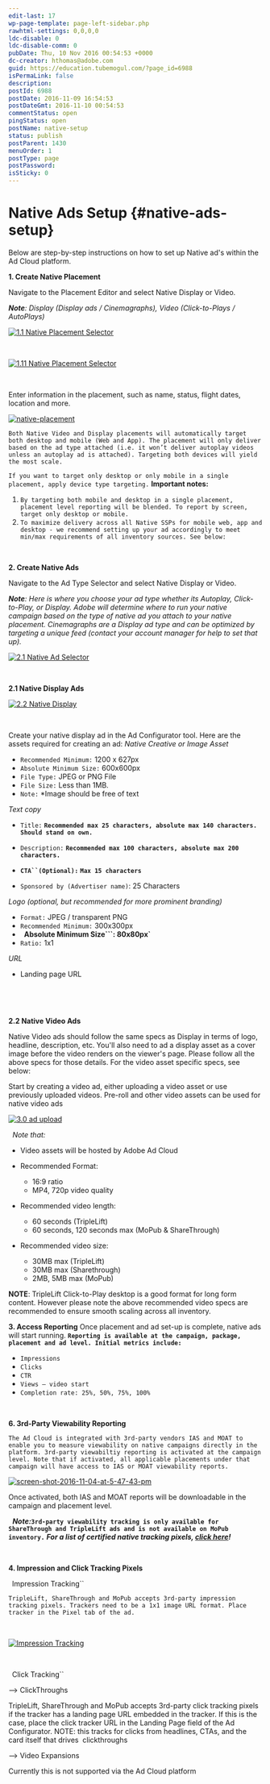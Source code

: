 ```yaml
---
edit-last: 17
wp-page-template: page-left-sidebar.php
rawhtml-settings: 0,0,0,0
ldc-disable: 0
ldc-disable-comm: 0
pubDate: Thu, 10 Nov 2016 00:54:53 +0000
dc-creator: hthomas@adobe.com
guid: https://education.tubemogul.com/?page_id=6988
isPermaLink: false
description: 
postId: 6988
postDate: 2016-11-09 16:54:53
postDateGmt: 2016-11-10 00:54:53
commentStatus: open
pingStatus: open
postName: native-setup
status: publish
postParent: 1430
menuOrder: 1
postType: page
postPassword: 
isSticky: 0
---
```


# Native Ads Setup {#native-ads-setup}

Below are step-by-step instructions on how to set up Native&nbsp;ad's within&nbsp;the Ad Cloud platform.

**1. Create Native Placement**

Navigate to the Placement Editor and select Native Display or Video.

***Note**: Display (Display ads / Cinemagraphs), Video (Click-to-Plays / AutoPlays)*

[ ![1.1 Native Placement Selector](assets/1.1-native-placement-selector-1024x448.png)](assets/1.1-native-placement-selector.png)

&nbsp;

[ ![1.11 Native Placement Selector](assets/1.11-native-placement-selector-300x150.png)](assets/1.11-native-placement-selector.png)

&nbsp;

Enter information in the placement, such as name, status, flight dates, location and more.

[ ![native-placement](assets/native-placement.png)](assets/native-placement.png)

`Both Native Video and Display placements will automatically target both desktop and mobile (Web and App). The placement will only deliver based on the ad type attached (i.e. it won’t deliver autoplay videos unless an autoplay ad is attached). Targeting both devices will yield the most scale.`

`If you want to target only desktop or only mobile in a single placement, apply device type targeting.`
**Important notes:**

1. `By targeting both mobile and desktop in a single placement, placement level reporting will be blended. To report by screen, target only desktop or mobile.`
1. `To maximize delivery across all Native SSPs for mobile web, app and desktop - we recommend setting up your ad accordingly to meet min/max requirements of all inventory sources. See below:`

&nbsp;

**2. Create Native Ads**

Navigate to the&nbsp;Ad&nbsp;Type Selector&nbsp;and select Native Display or Video.

***Note**:&nbsp;Here is where you choose your ad type whether its Autoplay, Click-to-Play, or Display.&nbsp;Adobe will determine where to run your native campaign based&nbsp;on&nbsp;the type of native ad you attach to your native placement. Cinemagraphs are a Display ad type and can be optimized by targeting a unique feed (contact your account manager for help to set that up).*

[ ![2.1 Native Ad Selector](assets/2.1-native-ad-selector-1024x463.png)](assets/2.1-native-ad-selector.png)
  
&nbsp;

**2.1 Native Display Ads**

[ ![2.2 Native Display](assets/2.2-native-display-1024x649.png)](assets/2.2-native-display.png)
  
&nbsp;

Create your native display ad in the Ad Configurator tool. Here are the assets required for creating an ad:
*Native Creative or Image Asset*

* `Recommended Minimum:`&nbsp;1200 x 627px
* `Absolute Minimum Size:`&nbsp;600x600px
* `File Type:`&nbsp;JPEG or PNG File
* `File Size:`&nbsp;Less than 1MB.
* `Note:` &#42;Image should be free of text

*Text copy*

* `Title:` **`Recommended max 25 characters, absolute max 140 characters. Should stand on own.`**

* `Description:` **`Recommended max 100 characters, absolute max 200 characters.`**

* **`CTA``(Optional):`** **`Max 15 characters`**
* `Sponsored by (Advertiser name)`:&nbsp;25 Characters

*Logo (optional, but recommended for more prominent branding)*

* `Format:`&nbsp;JPEG / transparent PNG
* `Recommended Minimum:`&nbsp;300x300px
* **` `Absolute Minimum Size```: 80x80px`**
* `Ratio:`&nbsp;1x1

*URL*

* Landing page URL

&nbsp;

&nbsp;

**2.2 Native Video Ads**

Native Video ads should follow the same specs as Display in terms of logo, headline, description, etc. You'll also need to ad a display asset as a cover image before the video renders on the viewer's page. Please follow all the above specs for those details. For the video asset specific specs, see below:

Start by&nbsp;creating a video ad, either&nbsp;uploading a video asset or use previously uploaded videos. Pre-roll and other video assets can be used for native video ads

[ ![3.0 ad upload](assets/3.0-ad-upload-1024x527.png)](assets/3.0-ad-upload.png)
  
&nbsp;
*Note that:*

* Video assets will be hosted by&nbsp;Adobe Ad Cloud
* Recommended Format:

    * 16:9 ratio
    * MP4, 720p video quality

* Recommended video length:

    * 60 seconds (TripleLift)
    * 60 seconds, 120 seconds max (MoPub & ShareThrough)

* Recommended video size:

    * 30MB max (TripleLift)
    * 30MB max (Sharethrough)
    * 2MB, 5MB max (MoPub)

**NOTE**: TripleLift Click-to-Play desktop is a good format for long form content. However&nbsp;please note the above recommended video specs are recommended to ensure smooth scaling across&nbsp;all inventory.

**3. Access Reporting**
Once placement and ad set-up is complete, native ads will start running. **`Reporting is available at the campaign, package, placement and ad level. Initial metrics include:`**

* `Impressions`
* `Clicks`
* `CTR`
* `Views – video start`
* `Completion rate: 25%, 50%, 75%, 100%`

&nbsp;

**6. 3rd-Party Viewability Reporting**

`The Ad Cloud is integrated with 3rd-party vendors IAS and MOAT to enable you to measure viewability on native campaigns directly in the platform. 3rd-party viewabiltiy reporting is activated at the campaign level. Note that if activated, all applicable placements under that campaign will have access to IAS or MOAT viewability reports.`

[ ![screen-shot-2016-11-04-at-5-47-43-pm](assets/screen-shot-2016-11-04-at-5.47.43-pm.png)](assets/screen-shot-2016-11-04-at-5.47.43-pm.png)

Once activated, both IAS and MOAT reports will be downloadable in the campaign and placement level.

&nbsp;
*****Note:***`3rd-party viewability tracking is only available for ShareThrough and TripleLift ads and is not available on MoPub inventory.`** ***For a list of certified native tracking pixels, [click here](3rd-party-tracking-adserving/certified-native-tracking-pixels.md)!&nbsp;***

&nbsp;

**4. Impression and Click Tracking Pixels**

` `Impression Tracking``

`TripleLift, ShareThrough and MoPub accepts 3rd-party impression tracking pixels. Trackers need to be a 1x1 image URL format. Place tracker in the Pixel tab of the ad.`

&nbsp;

[ ![Impression Tracking](assets/impression-tracking-1024x300.png)](assets/impression-tracking.png)

&nbsp;

` `Click Tracking``

--> ClickThroughs

TripleLift, ShareThrough and MoPub accepts 3rd-party click tracking pixels if the tracker has a landing page URL embedded in the tracker. If this is the case, place the click tracker URL in the Landing Page field of the Ad Configurator. NOTE: this tracks for clicks from headlines, CTAs, and the card itself that&nbsp;drives&nbsp;&nbsp;clickthroughs

--> Video Expansions

Currently this is not supported via the Ad Cloud platform

&nbsp;
&nbsp; 